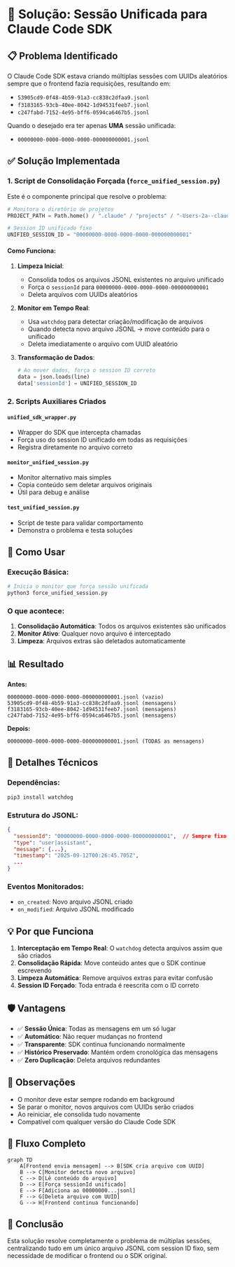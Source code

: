 # 🎯 Solução: Sessão Unificada para Claude Code SDK

## 📋 Problema Identificado

O Claude Code SDK estava criando múltiplas sessões com UUIDs aleatórios sempre que o frontend fazia requisições, resultando em:
- `53905cd9-0f48-4b59-91a3-cc838c2dfaa9.jsonl`
- `f3183165-93cb-40ee-8042-1d94531feeb7.jsonl`
- `c247fabd-7152-4e95-bff6-0594ca6467b5.jsonl`

Quando o desejado era ter apenas **UMA** sessão unificada:
- `00000000-0000-0000-0000-000000000001.jsonl`

## ✅ Solução Implementada

### 1. **Script de Consolidação Forçada** (`force_unified_session.py`)

Este é o componente principal que resolve o problema:

```python
# Monitora o diretório de projetos
PROJECT_PATH = Path.home() / ".claude" / "projects" / "-Users-2a--claude-cc-sdk-chat-api"

# Session ID unificado fixo
UNIFIED_SESSION_ID = "00000000-0000-0000-0000-000000000001"
```

#### Como Funciona:

1. **Limpeza Inicial**: 
   - Consolida todos os arquivos JSONL existentes no arquivo unificado
   - Força o `sessionId` para `00000000-0000-0000-0000-000000000001`
   - Deleta arquivos com UUIDs aleatórios

2. **Monitor em Tempo Real**:
   - Usa `watchdog` para detectar criação/modificação de arquivos
   - Quando detecta novo arquivo JSONL → move conteúdo para o unificado
   - Deleta imediatamente o arquivo com UUID aleatório

3. **Transformação de Dados**:
   ```python
   # Ao mover dados, força o session ID correto
   data = json.loads(line)
   data['sessionId'] = UNIFIED_SESSION_ID
   ```

### 2. **Scripts Auxiliares Criados**

#### `unified_sdk_wrapper.py`
- Wrapper do SDK que intercepta chamadas
- Força uso do session ID unificado em todas as requisições
- Registra diretamente no arquivo correto

#### `monitor_unified_session.py`
- Monitor alternativo mais simples
- Copia conteúdo sem deletar arquivos originais
- Útil para debug e análise

#### `test_unified_session.py`
- Script de teste para validar comportamento
- Demonstra o problema e testa soluções

## 🚀 Como Usar

### Execução Básica:
```bash
# Inicia o monitor que força sessão unificada
python3 force_unified_session.py
```

### O que acontece:
1. **Consolidação Automática**: Todos os arquivos existentes são unificados
2. **Monitor Ativo**: Qualquer novo arquivo é interceptado
3. **Limpeza**: Arquivos extras são deletados automaticamente

## 📊 Resultado

**Antes:**
```
00000000-0000-0000-0000-000000000001.jsonl (vazio)
53905cd9-0f48-4b59-91a3-cc838c2dfaa9.jsonl (mensagens)
f3183165-93cb-40ee-8042-1d94531feeb7.jsonl (mensagens)
c247fabd-7152-4e95-bff6-0594ca6467b5.jsonl (mensagens)
```

**Depois:**
```
00000000-0000-0000-0000-000000000001.jsonl (TODAS as mensagens)
```

## 🔧 Detalhes Técnicos

### Dependências:
```bash
pip3 install watchdog
```

### Estrutura do JSONL:
```json
{
  "sessionId": "00000000-0000-0000-0000-000000000001",  // Sempre fixo
  "type": "user|assistant",
  "message": {...},
  "timestamp": "2025-09-12T00:26:45.705Z",
  ...
}
```

### Eventos Monitorados:
- `on_created`: Novo arquivo JSONL criado
- `on_modified`: Arquivo JSONL modificado

## 💡 Por que Funciona

1. **Interceptação em Tempo Real**: O `watchdog` detecta arquivos assim que são criados
2. **Consolidação Rápida**: Move conteúdo antes que o SDK continue escrevendo
3. **Limpeza Automática**: Remove arquivos extras para evitar confusão
4. **Session ID Forçado**: Toda entrada é reescrita com o ID correto

## 🛡️ Vantagens

- ✅ **Sessão Única**: Todas as mensagens em um só lugar
- ✅ **Automático**: Não requer mudanças no frontend
- ✅ **Transparente**: SDK continua funcionando normalmente
- ✅ **Histórico Preservado**: Mantém ordem cronológica das mensagens
- ✅ **Zero Duplicação**: Deleta arquivos redundantes

## 📝 Observações

- O monitor deve estar sempre rodando em background
- Se parar o monitor, novos arquivos com UUIDs serão criados
- Ao reiniciar, ele consolida tudo novamente
- Compatível com qualquer versão do Claude Code SDK

## 🔄 Fluxo Completo

```mermaid
graph TD
    A[Frontend envia mensagem] --> B[SDK cria arquivo com UUID]
    B --> C[Monitor detecta novo arquivo]
    C --> D[Lê conteúdo do arquivo]
    D --> E[Força sessionId unificado]
    E --> F[Adiciona ao 00000000...jsonl]
    F --> G[Deleta arquivo com UUID]
    G --> H[Frontend continua funcionando]
```

## 🎉 Conclusão

Esta solução resolve completamente o problema de múltiplas sessões, centralizando tudo em um único arquivo JSONL com session ID fixo, sem necessidade de modificar o frontend ou o SDK original.